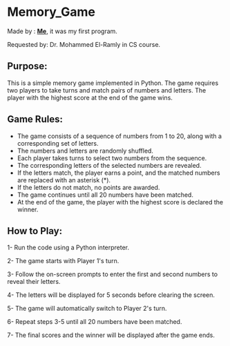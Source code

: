 # Memory_Game

Made by : [**Me**](https://github.com/sarawalid99), it was my first program.

Requested by:  Dr. Mohammed El-Ramly in CS course.

Purpose: 
----------------------
This is a simple memory game implemented in Python. The game requires two players to take turns and match pairs of numbers and letters. The player with the highest score at the end of the game wins.

Game Rules: 
----------------------
- The game consists of a sequence of numbers from 1 to 20, along with a corresponding set of letters.
- The numbers and letters are randomly shuffled.
- Each player takes turns to select two numbers from the sequence.
- The corresponding letters of the selected numbers are revealed.
- If the letters match, the player earns a point, and the matched numbers are replaced with an asterisk (*).
- If the letters do not match, no points are awarded.
- The game continues until all 20 numbers have been matched.
- At the end of the game, the player with the highest score is declared the winner.

How to Play: 
----------------------
1- Run the code using a Python interpreter.

2- The game starts with Player 1's turn.

3- Follow the on-screen prompts to enter the first and second numbers to reveal their letters.

4- The letters will be displayed for 5 seconds before clearing the screen.

5- The game will automatically switch to Player 2's turn.

6- Repeat steps 3-5 until all 20 numbers have been matched.

7- The final scores and the winner will be displayed after the game ends.
